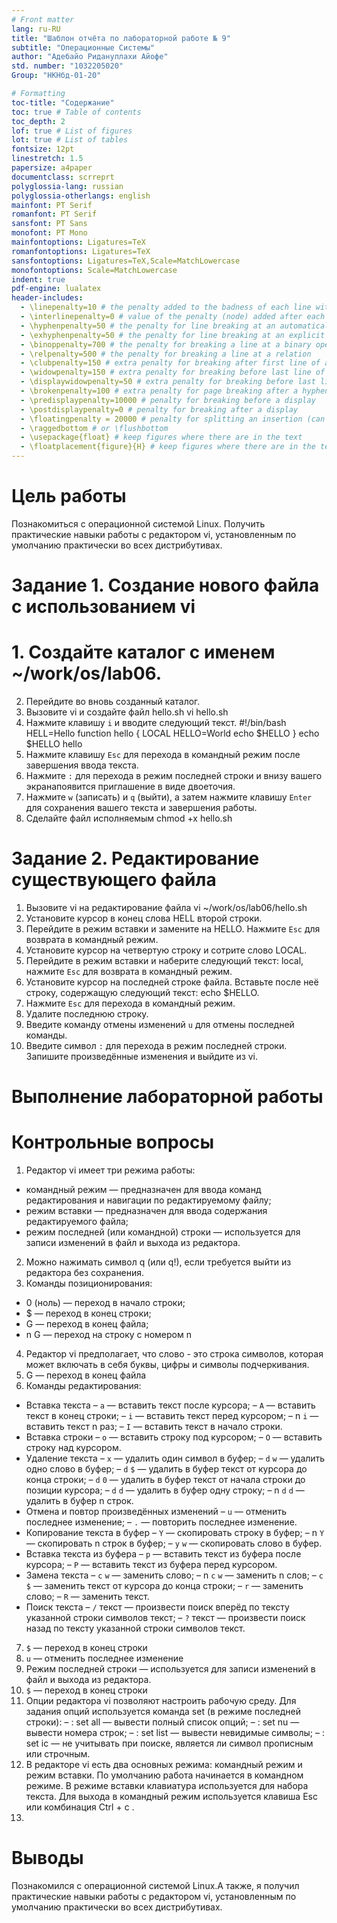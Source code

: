 ```yaml
---
# Front matter
lang: ru-RU
title: "Шаблон отчёта по лабораторной работе № 9"
subtitle: "Операционные Системы"
author: "Адебайо Ридануллахи Айофе"
std. number: "1032205020"
Group: "НКНбд-01-20"

# Formatting
toc-title: "Содержание"
toc: true # Table of contents
toc_depth: 2
lof: true # List of figures
lot: true # List of tables
fontsize: 12pt
linestretch: 1.5
papersize: a4paper
documentclass: scrreprt
polyglossia-lang: russian
polyglossia-otherlangs: english
mainfont: PT Serif
romanfont: PT Serif
sansfont: PT Sans
monofont: PT Mono
mainfontoptions: Ligatures=TeX
romanfontoptions: Ligatures=TeX
sansfontoptions: Ligatures=TeX,Scale=MatchLowercase
monofontoptions: Scale=MatchLowercase
indent: true
pdf-engine: lualatex
header-includes:
  - \linepenalty=10 # the penalty added to the badness of each line within a paragraph (no associated penalty node) Increasing the value makes tex try to have fewer lines in the paragraph.
  - \interlinepenalty=0 # value of the penalty (node) added after each line of a paragraph.
  - \hyphenpenalty=50 # the penalty for line breaking at an automatically inserted hyphen
  - \exhyphenpenalty=50 # the penalty for line breaking at an explicit hyphen
  - \binoppenalty=700 # the penalty for breaking a line at a binary operator
  - \relpenalty=500 # the penalty for breaking a line at a relation
  - \clubpenalty=150 # extra penalty for breaking after first line of a paragraph
  - \widowpenalty=150 # extra penalty for breaking before last line of a paragraph
  - \displaywidowpenalty=50 # extra penalty for breaking before last line before a display math
  - \brokenpenalty=100 # extra penalty for page breaking after a hyphenated line
  - \predisplaypenalty=10000 # penalty for breaking before a display
  - \postdisplaypenalty=0 # penalty for breaking after a display
  - \floatingpenalty = 20000 # penalty for splitting an insertion (can only be split footnote in standard LaTeX)
  - \raggedbottom # or \flushbottom
  - \usepackage{float} # keep figures where there are in the text
  - \floatplacement{figure}{H} # keep figures where there are in the text
---
```


# Цель работы

Познакомиться с операционной системой Linux. Получить практические навыки работы с редактором vi, установленным по умолчанию практически во всех дистрибутивах.

# Задание 1. Создание нового файла с использованием vi

# 1. Создайте каталог с именем ~/work/os/lab06.
2. Перейдите во вновь созданный каталог.
3. Вызовите vi и создайте файл hello.sh
	vi hello.sh
4. Нажмите клавишу ``i`` и вводите следующий текст.
	#!/bin/bash
	HELL=Hello
	function hello {
		LOCAL HELLO=World
		echo $HELLO
	}
	echo $HELLO
	hello
5. Нажмите клавишу ``Esc`` для перехода в командный режим после завершения ввода текста.
6. Нажмите ``:`` для перехода в режим последней строки и внизу вашего экранапоявится приглашение в виде двоеточия.
7. Нажмите ``w`` (записать) и ``q`` (выйти), а затем нажмите клавишу ``Enter`` для сохранения вашего текста и завершения работы.
8. Сделайте файл исполняемым
	chmod +x hello.sh

# Задание 2. Редактирование существующего файла
1. Вызовите vi на редактирование файла
	vi ~/work/os/lab06/hello.sh
2. Установите курсор в конец слова HELL второй строки.
3. Перейдите в режим вставки и замените на HELLO. Нажмите ``Esc`` для возврата в командный режим.
4. Установите курсор на четвертую строку и сотрите слово LOCAL.
5. Перейдите в режим вставки и наберите следующий текст: local, нажмите ``Esc`` для возврата в командный режим.
6. Установите курсор на последней строке файла. Вставьте после неё строку, содержащую следующий текст: echo $HELLO.
7. Нажмите ``Esc`` для перехода в командный режим.
8. Удалите последнюю строку.
9. Введите команду отмены изменений ``u`` для отмены последней команды.
10. Введите символ ``:`` для перехода в режим последней строки. Запишите произведённые изменения и выйдите из vi.

# Выполнение лабораторной работы


# Контрольные вопросы
1. Редактор vi имеет три режима работы:
- командный режим — предназначен для ввода команд редактирования и навигации по редактируемому файлу;
- режим вставки — предназначен для ввода содержания редактируемого файла;
-  режим последней (или командной) строки — используется для записи изменений в файл и выхода из редактора.
2. Можно нажимать символ q (или q!), если требуется выйти из редактора без сохранения.
3. Команды позиционирования:
- 0 (ноль) — переход в начало строки;
- $ — переход в конец строки;
- G — переход в конец файла;
- n G — переход на строку с номером n
4. Редактор vi предполагает, что слово - это строка символов, которая может включать в себя буквы, цифры и символы подчеркивания. 
5. G — переход в конец файла
6. Команды редактирования:
- Вставка текста
– ``а`` — вставить текст после курсора;
– ``А`` — вставить текст в конец строки;
– ``i`` — вставить текст перед курсором;
– n ``i`` — вставить текст n раз;
– ``I`` — вставить текст в начало строки.
- Вставка строки
– ``о`` — вставить строку под курсором;
– ``О`` — вставить строку над курсором.
- Удаление текста
– ``x`` — удалить один символ в буфер;
– ``d`` ``w`` — удалить одно слово в буфер;
– ``d`` ``$`` — удалить в буфер текст от курсора до конца строки;
– ``d`` ``0`` — удалить в буфер текст от начала строки до позиции курсора;
– ``d`` ``d`` — удалить в буфер одну строку;
– n ``d`` ``d`` — удалить в буфер n строк.
- Отмена и повтор произведённых изменений
– ``u`` — отменить последнее изменение;
– ``.`` — повторить последнее изменение.
- Копирование текста в буфер
– ``Y`` — скопировать строку в буфер;
– n ``Y`` — скопировать n строк в буфер;
– ``y`` ``w`` — скопировать слово в буфер.
- Вставка текста из буфера
– ``p`` — вставить текст из буфера после курсора;
– ``P`` — вставить текст из буфера перед курсором.
- Замена текста
– ``c`` ``w`` — заменить слово;
– n ``c`` ``w`` — заменить n слов;
– ``c`` ``$`` — заменить текст от курсора до конца строки;
– ``r`` — заменить слово;
– ``R`` — заменить текст.
- Поиск текста
– ``/`` текст — произвести поиск вперёд по тексту указанной строки символов текст;
– ``?`` текст — произвести поиск назад по тексту указанной строки символов текст.
7. ``$`` — переход в конец строки
8.  ``u`` — отменить последнее изменение
9. Режим последней  строки — используется для записи изменений в файл и выхода из редактора.
10. ``$`` — переход в конец строки
11. Опции редактора vi позволяют настроить рабочую среду. Для задания опций используется команда set (в режиме последней строки):
– : set all — вывести полный список опций;
– : set nu — вывести номера строк;
– : set list — вывести невидимые символы;
– : set ic — не учитывать при поиске, является ли символ прописным или строчным.
12. В редакторе vi есть два основных режима: командный режим и режим вставки. По умолчанию работа начинается в командном режиме. В режиме вставки клавиатура используется для набора текста. Для выхода в командный режим используется клавиша Esc или комбинация Ctrl + c .
13. 
# Выводы

Познакомился с операционной системой Linux.А также, я получил практические навыки работы с редактором vi, установленным по умолчанию практически во всех дистрибутивах.
